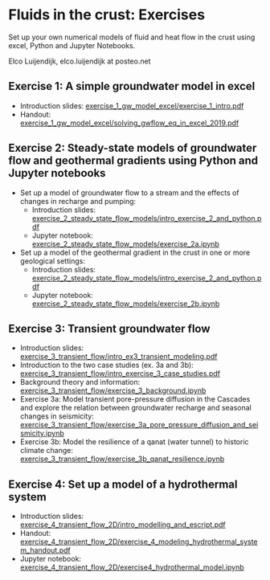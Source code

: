 # Fluids in the crust: Exercises

Set up your own numerical models of fluid and heat flow in the crust using excel, Python and Jupyter Notebooks.

Elco Luijendijk, elco.luijendijk at posteo.net
	

## Exercise 1: A simple groundwater model in excel

* Introduction slides: [exercise_1_gw_model_excel/exercise_1_intro.pdf](exercise_1_gw_model_excel/exercise_1_intro.pdf)
* Handout: [exercise_1_gw_model_excel/solving_gwflow_eq_in_excel_2019.pdf](exercise_1_gw_model_excel/solving_gwflow_eq_in_excel_2019.pdf)


## Exercise 2: Steady-state models of groundwater flow and geothermal gradients using Python and Jupyter notebooks

* Set up a model of groundwater flow to a stream and the effects of changes in recharge and pumping:
	 * Introduction slides: [exercise_2_steady_state_flow_models/intro_exercise_2_and_python.pdf](exercise_2_steady_state_flow_models/intro_exercise_2_and_python.pdf)
	 * Jupyter notebook: [exercise_2_steady_state_flow_models/exercise_2a.ipynb](exercise_2_steady_state_flow_models/exercise_2a.ipynb)
* Set up a model of the geothermal gradient in the crust in one or more geological settings:
	 * Introduction slides: [exercise_2_steady_state_flow_models/intro_exercise_2_and_python.pdf](exercise_2_steady_state_flow_models/intro_exercise_2b.pdf)
	 * Jupyter notebook: [exercise_2_steady_state_flow_models/exercise_2b.ipynb](exercise_2_steady_state_flow_models/exercise_2b.ipynb)


## Exercise 3: Transient groundwater flow

* Introduction slides: [exercise_3_transient_flow/intro_ex3_transient_modeling.pdf](exercise_3_transient_flow/intro_ex3_transient_modeling.pdf)
* Introduction to the two case studies (ex. 3a and 3b): [exercise_3_transient_flow/intro_exercise_3_case_studies.pdf](exercise_3_transient_flow/intro_exercise_3_case_studies.pdf)
* Background theory and information: [exercise_3_transient_flow/exercise_3_background.ipynb](exercise_3_transient_flow/exercise_3_background.ipynb)
* Exercise 3a: Model transient pore-pressure diffusion in the Cascades and explore the relation between groundwater recharge and seasonal changes in seismicity: [exercise_3_transient_flow/exercise_3a_pore_pressure_diffusion_and_seismicity.ipynb](exercise_3_transient_flow/exercise_3a_pore_pressure_diffusion_and_seismicity.ipynb)
* Exercise 3b: Model the resilience of a qanat (water tunnel) to historic climate change:
[exercise_3_transient_flow/exercise_3b_qanat_resilience.ipynb](exercise_3_transient_flow/exercise_3b_qanat_resilience.ipynb)


## Exercise 4: Set up a model of a hydrothermal system

* Introduction slides: [exercise_4_transient_flow_2D/intro_modelling_and_escript.pdf](exercise_4_transient_flow_2D/intro_modelling_and_escript.pdf)
* Handout: [exercise_4_transient_flow_2D/exercise_4_modeling_hydrothermal_system_handout.pdf](exercise_4_transient_flow_2D/exercise_4_modeling_hydrothermal_system_handout.pdf)
* Jupyter notebook: [exercise_4_transient_flow_2D/exercise4_hydrothermal_model.ipynb](exercise_4_transient_flow_2D/exercise4_hydrothermal_model.ipynb)
